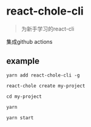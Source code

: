# react-chole-cli

> 为新手学习的react-cli

集成github actions

## example

```shell
yarn add react-chole-cli -g

react-chole create my-project

cd my-project

yarn

yarn start
```